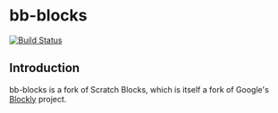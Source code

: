 # bb-blocks

[![Build Status](https://travis-ci.org/FBDY/bb-blocks.svg?branch=develop)](https://travis-ci.org/FBDY/bb-blocks)

## Introduction
bb-blocks is a fork of Scratch Blocks, which is itself a fork of Google's [Blockly](https://github.com/google/blockly) project.
